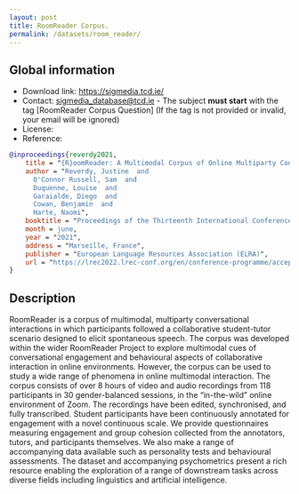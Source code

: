 ```yaml
---
layout: post
title: RoomReader Corpus.
permalink: /datasets/room_reader/
---
```


## Global information

  - Download link: <https://sigmedia.tcd.ie/>
  - Contact: [sigmedia_database@tcd.ie](mailto:sigmediag_database@tcd.ie) - The subject **must start** with the tag [RoomReader Corpus Question] (If the tag is not provided or invalid, your email will be ignored)
  - License:
  - Reference:

```bibtex
@inproceedings{reverdy2021,
    title = "{R}oomReader: A Multimodal Corpus of Online Multiparty Conversational Interactions",
    author = "Reverdy, Justine  and
      O'Connor Russell, Sam  and
      Duquenne, Louise  and
      Garaialde, Diego  and
      Cowan, Benjamin  and
      Harte, Naomi",
    booktitle = "Proceedings of the Thirteenth International Conference on Language Resources and Evaluation ({LREC}{'}21)",
    month = june,
    year = "2021",
    address = "Marseille, France",
    publisher = "European Language Resources Association (ELRA)",
    url = "https://lrec2022.lrec-conf.org/en/conference-programme/accepted-papers/",
}
```

## Description

RoomReader is a corpus of multimodal, multiparty conversational interactions in which participants followed a collaborative student-tutor scenario designed to elicit spontaneous speech. The corpus was developed within the wider RoomReader Project to explore multimodal cues of conversational engagement and behavioural aspects of collaborative interaction in online environments. However, the corpus can be used to study a wide range of phenomena in online multimodal interaction. The corpus consists of over 8 hours of video and audio recordings from 118 participants in 30 gender-balanced sessions, in the “in-the-wild” online environment of Zoom. The recordings have been edited, synchronised, and fully transcribed. Student participants have been continuously annotated for engagement with a novel continuous scale. We provide questionnaires measuring engagement and group cohesion collected from the annotators, tutors, and participants themselves. We also make a range of accompanying data available such as personality tests and behavioural assessments. The dataset and accompanying psychometrics present a rich resource enabling the exploration of a range of downstream tasks across diverse fields including linguistics and artificial intelligence.
